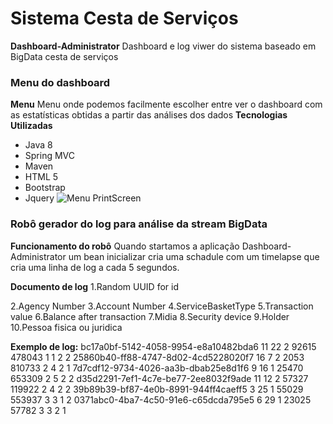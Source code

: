 # Sistema Cesta de Serviços
**Dashboard-Administrator** Dashboard e log viwer do sistema baseado em BigData cesta de serviços

### Menu do dashboard
**Menu** Menu onde podemos facilmente escolher entre ver o dashboard com as estatísticas obtidas a partir das análises dos dados
**Tecnologias Utilizadas**
* Java 8
* Spring MVC
* Maven
* HTML 5
* Bootstrap
* Jquery
![Menu PrintScreen](https://i.imgur.com/Wno9jE9.png)

### Robô gerador do log para análise da stream BigData

**Funcionamento do robô** Quando startamos a aplicação Dashboard-Administrator um bean inicializar cria uma schadule com um timelapse
que cria uma linha de log a cada 5 segundos.

**Documento de log**
1.Random UUID for id

2.Agency Number
3.Account Number
4.ServiceBasketType
5.Transaction value
6.Balance after transaction
7.Midia
8.Security device
9.Holder
10.Pessoa fisica ou juridica

**Exemplo de log:**
bc17a0bf-5142-4058-9954-e8a10482bda6	11	22	2	92615	478043	1	1	2	2
25860b40-ff88-4747-8d02-4cd5228020f7	16	7	2	2053	810733	2	4	2	1
7d7cdf12-9734-4026-aa3b-dbab25e8d1f6	9	16	1	25470	653309	2	5	2	2
d35d2291-7ef1-4c7e-be77-2ee8032f9ade	11	12	2	57327	119922	2	4	2	2
39b89b39-bf87-4e0b-8991-944ff4caeff5	3	25	1	55029	553937	3	3	1	2
0371abc0-4ba7-4c50-91e6-c65dcda795e5	6	29	1	23025	57782	3	3	2	1

